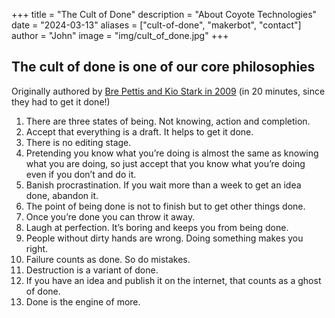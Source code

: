 +++
title = "The Cult of Done"
description = "About Coyote Technologies"
date = "2024-03-13"
aliases = ["cult-of-done", "makerbot", "contact"]
author = "John"
image = "img/cult_of_done.jpg"
+++

## The cult of done is one of our core philosophies

Originally authored by [Bre Pettis and Kio Stark in 2009](https://medium.com/@bre/the-cult-of-done-manifesto-724ca1c2ff13) (in 20 minutes, since they had to get it done!)

1. There are three states of being. Not knowing, action and completion.
2. Accept that everything is a draft. It helps to get it done.
3. There is no editing stage.
4. Pretending you know what you’re doing is almost the same as knowing what you are doing, so just accept that you know what you’re doing even if you don’t and do it.
5. Banish procrastination. If you wait more than a week to get an idea done, abandon it.
6. The point of being done is not to finish but to get other things done.
7. Once you’re done you can throw it away.
8. Laugh at perfection. It’s boring and keeps you from being done.
9. People without dirty hands are wrong. Doing something makes you right.
10. Failure counts as done. So do mistakes.
11. Destruction is a variant of done.
12. If you have an idea and publish it on the internet, that counts as a ghost of done.
13. Done is the engine of more.

